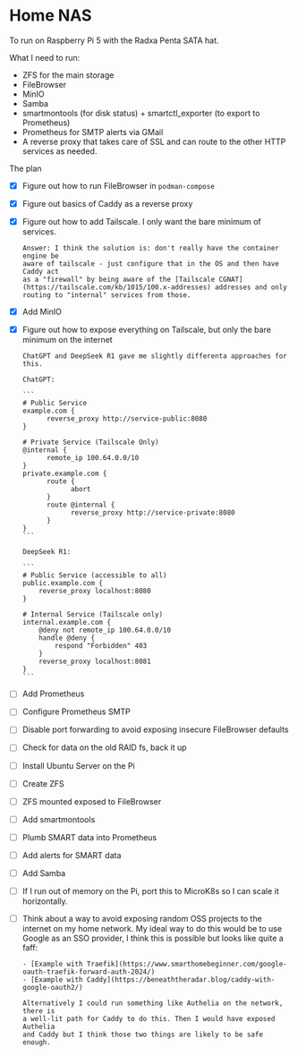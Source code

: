 # Home NAS

To run on Raspberry Pi 5 with the Radxa Penta SATA hat.

What I need to run:

- ZFS for the main storage
- FileBrowser
- MinIO
- Samba
- smartmontools (for disk status) + smartctl_exporter (to export to Prometheus)
- Prometheus for SMTP alerts via GMail
- A reverse proxy that takes care of SSL and can route to the other HTTP
  services as needed.

The plan

- [x] Figure out how to run FileBrowser in `podman-compose`
- [x] Figure out basics of Caddy as a reverse proxy
- [x] Figure out how to add Tailscale. I only want the bare minimum of services.

      Answer: I think the solution is: don't really have the container engine be
      aware of tailscale - just configure that in the OS and then have Caddy act
      as a "firewall" by being aware of the [Tailscale CGNAT](https://tailscale.com/kb/1015/100.x-addresses) addresses and only routing to "internal" services from those.

- [x] Add MinIO
- [x] Figure out how to expose everything on Tailscale, but only the bare
      minimum on the internet

      ChatGPT and DeepSeek R1 gave me slightly differenta approaches for this.

      ChatGPT:

      ```
      # Public Service
      example.com {
            reverse_proxy http://service-public:8080
      }

      # Private Service (Tailscale Only)
      @internal {
            remote_ip 100.64.0.0/10
      }
      private.example.com {
            route {
                  abort
            }
            route @internal {
                  reverse_proxy http://service-private:8080
            }
      }
      ```

      DeepSeek R1:

      ```
      # Public Service (accessible to all)
      public.example.com {
          reverse_proxy localhost:8080
      }

      # Internal Service (Tailscale only)
      internal.example.com {
          @deny not remote_ip 100.64.0.0/10
          handle @deny {
              respond "Forbidden" 403
          }
          reverse_proxy localhost:8081
      }
      ```
- [ ] Add Prometheus
- [ ] Configure Prometheus SMTP
- [ ] Disable port forwarding to avoid exposing insecure FileBrowser defaults
- [ ] Check for data on the old RAID fs, back it up
- [ ] Install Ubuntu Server on the Pi
- [ ] Create ZFS
- [ ] ZFS mounted exposed to FileBrowser
- [ ] Add smartmontools
- [ ] Plumb SMART data into Prometheus
- [ ] Add alerts for SMART data
- [ ] Add Samba
- [ ] If I run out of memory on the Pi, port this to MicroK8s so I can scale it
      horizontally.
- [ ] Think about a way to avoid exposing random OSS projects to the internet on
      my home network. My ideal way to do this would be to use Google as an SSO
      provider, I think this is possible but looks like quite a faff:

      - [Example with Traefik](https://www.smarthomebeginner.com/google-oauth-traefik-forward-auth-2024/)
      - [Example with Caddy](https://beneaththeradar.blog/caddy-with-google-oauth2/)

      Alternatively I could run something like Authelia on the network, there is
      a well-lit path for Caddy to do this. Then I would have exposed Authelia
      and Caddy but I think those two things are likely to be safe enough.